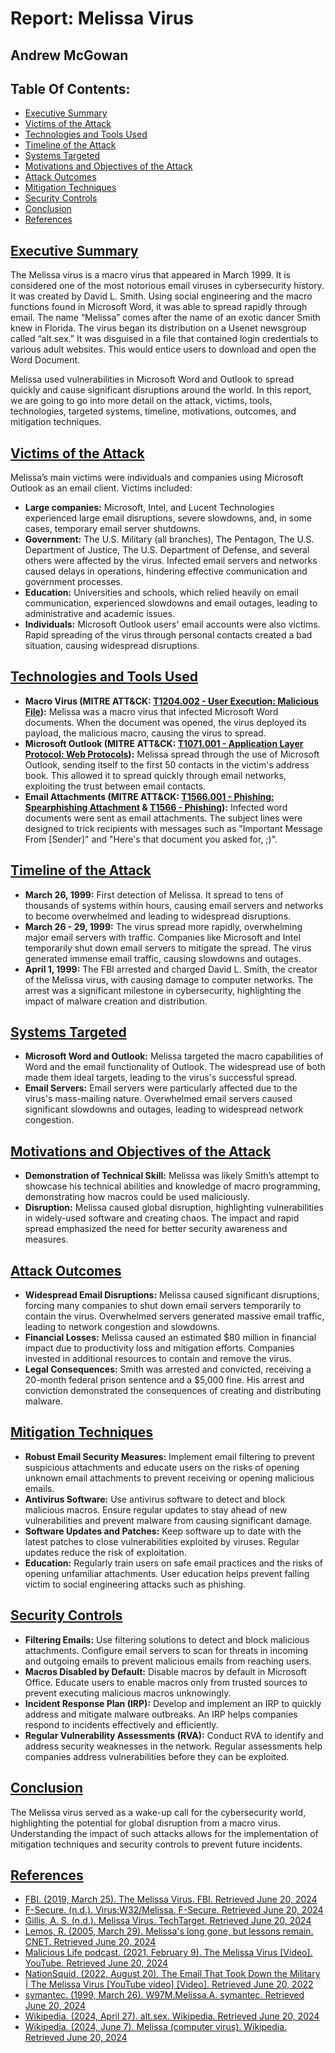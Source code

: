 # Report: Melissa Virus
## Andrew McGowan

## Table Of Contents:

- [Executive Summary](#executive-summary)
- [Victims of the Attack](#victims-of-the-attack)
- [Technologies and Tools Used](#technologies-and-tools-used)
- [Timeline of the Attack](#timeline-of-the-attack)
- [Systems Targeted](#systems-targeted)
- [Motivations and Objectives of the Attack](#motivations-and-objectives-of-the-attack)
- [Attack Outcomes](#attack-outcomes)
- [Mitigation Techniques](#mitigation-techniques)
- [Security Controls](#security-controls)
- [Conclusion](#conclusion)
- [References](#references)

## [Executive Summary](#executive-summary)
The Melissa virus is a macro virus that appeared in March 1999. It is considered one of the most notorious email viruses in cybersecurity history. It was created by David L. Smith. Using social engineering and the macro functions found in Microsoft Word, it was able to spread rapidly through email. The name “Melissa” comes after the name of an exotic dancer Smith knew in Florida. The virus began its distribution on a Usenet newsgroup called “alt.sex.” It was disguised in a file that contained login credentials to various adult websites. This would entice users to download and open the Word Document.

Melissa used vulnerabilities in Microsoft Word and Outlook to spread quickly and cause significant disruptions around the world. In this report, we are going to go into more detail on the attack, victims, tools, technologies, targeted systems, timeline, motivations, outcomes, and mitigation techniques.

## [Victims of the Attack](#victims-of-the-attack)
Melissa’s main victims were individuals and companies using Microsoft Outlook as an email client. Victims included:
- **Large companies:** Microsoft, Intel, and Lucent Technologies experienced large email disruptions, severe slowdowns, and, in some cases, temporary email server shutdowns.
- **Government:** The U.S. Military (all branches), The Pentagon, The U.S. Department of Justice, The U.S. Department of Defense, and several others were affected by the virus. Infected email servers and networks caused delays in operations, hindering effective communication and government processes.
- **Education:** Universities and schools, which relied heavily on email communication, experienced slowdowns and email outages, leading to administrative and academic issues.
- **Individuals:** Microsoft Outlook users' email accounts were also victims. Rapid spreading of the virus through personal contacts created a bad situation, causing widespread disruptions.

## [Technologies and Tools Used](#technologies-and-tools-used)
- **Macro Virus (MITRE ATT&CK: [T1204.002 - User Execution: Malicious File](https://attack.mitre.org/techniques/T1204/002/)):** Melissa was a macro virus that infected Microsoft Word documents. When the document was opened, the virus deployed its payload, the malicious macro, causing the virus to spread.
- **Microsoft Outlook (MITRE ATT&CK: [T1071.001 - Application Layer Protocol: Web Protocols](https://attack.mitre.org/techniques/T1071/001/)):** Melissa spread through the use of Microsoft Outlook, sending itself to the first 50 contacts in the victim's address book. This allowed it to spread quickly through email networks, exploiting the trust between email contacts.
- **Email Attachments (MITRE ATT&CK: [T1566.001 - Phishing: Spearphishing Attachment](https://attack.mitre.org/techniques/T1566/001/) & [T1566 - Phishing](https://attack.mitre.org/techniques/T1566/)):** Infected word documents were sent as email attachments. The subject lines were designed to trick recipients with messages such as "Important Message From [Sender]" and "Here's that document you asked for, ;)".

## [Timeline of the Attack](#timeline-of-the-attack)
- **March 26, 1999:** First detection of Melissa. It spread to tens of thousands of systems within hours, causing email servers and networks to become overwhelmed and leading to widespread disruptions.
- **March 26 - 29, 1999:** The virus spread more rapidly, overwhelming major email servers with traffic. Companies like Microsoft and Intel temporarily shut down email servers to mitigate the spread. The virus generated immense email traffic, causing slowdowns and outages.
- **April 1, 1999:** The FBI arrested and charged David L. Smith, the creator of the Melissa virus, with causing damage to computer networks. The arrest was a significant milestone in cybersecurity, highlighting the impact of malware creation and distribution.

## [Systems Targeted](#systems-targeted)
- **Microsoft Word and Outlook:** Melissa targeted the macro capabilities of Word and the email functionality of Outlook. The widespread use of both made them ideal targets, leading to the virus's successful spread.
- **Email Servers:** Email servers were particularly affected due to the virus's mass-mailing nature. Overwhelmed email servers caused significant slowdowns and outages, leading to widespread network congestion.

## [Motivations and Objectives of the Attack](#motivations-and-objectives-of-the-attack)
- **Demonstration of Technical Skill:** Melissa was likely Smith’s attempt to showcase his technical abilities and knowledge of macro programming, demonstrating how macros could be used maliciously.
- **Disruption:** Melissa caused global disruption, highlighting vulnerabilities in widely-used software and creating chaos. The impact and rapid spread emphasized the need for better security awareness and measures.

## [Attack Outcomes](#attack-outcomes)
- **Widespread Email Disruptions:** Melissa caused significant disruptions, forcing many companies to shut down email servers temporarily to contain the virus. Overwhelmed servers generated massive email traffic, leading to network congestion and slowdowns.
- **Financial Losses:** Melissa caused an estimated $80 million in financial impact due to productivity loss and mitigation efforts. Companies invested in additional resources to contain and remove the virus.
- **Legal Consequences:** Smith was arrested and convicted, receiving a 20-month federal prison sentence and a $5,000 fine. His arrest and conviction demonstrated the consequences of creating and distributing malware.

## [Mitigation Techniques](#mitigation-techniques)
- **Robust Email Security Measures:** Implement email filtering to prevent suspicious attachments and educate users on the risks of opening unknown email attachments to prevent receiving or opening malicious emails.
- **Antivirus Software:** Use antivirus software to detect and block malicious macros. Ensure regular updates to stay ahead of new vulnerabilities and prevent malware from causing significant damage.
- **Software Updates and Patches:** Keep software up to date with the latest patches to close vulnerabilities exploited by viruses. Regular updates reduce the risk of exploitation.
- **Education:** Regularly train users on safe email practices and the risks of opening unfamiliar attachments. User education helps prevent falling victim to social engineering attacks such as phishing.

## [Security Controls](#security-controls)
- **Filtering Emails:** Use filtering solutions to detect and block malicious attachments. Configure email servers to scan for threats in incoming and outgoing emails to prevent malicious emails from reaching users.
- **Macros Disabled by Default:** Disable macros by default in Microsoft Office. Educate users to enable macros only from trusted sources to prevent executing malicious macros unknowingly.
- **Incident Response Plan (IRP):** Develop and implement an IRP to quickly address and mitigate malware outbreaks. An IRP helps companies respond to incidents effectively and efficiently.
- **Regular Vulnerability Assessments (RVA):** Conduct RVA to identify and address security weaknesses in the network. Regular assessments help companies address vulnerabilities before they can be exploited.

## [Conclusion](#conclusion)
The Melissa virus served as a wake-up call for the cybersecurity world, highlighting the potential for global disruption from a macro virus. Understanding the impact of such attacks allows for the implementation of mitigation techniques and security controls to prevent future incidents.

## [References](#references)
- [FBI. (2019, March 25). The Melissa Virus. FBI. Retrieved June 20, 2024](https://www.fbi.gov/news/stories/melissa-virus-20th-anniversary-032519)
- [F-Secure. (n.d.). Virus:W32/Melissa. F-Secure. Retrieved June 20, 2024](https://www.f-secure.com/v-descs/melissa.shtml)
- [Gillis, A. S. (n.d.). Melissa Virus. TechTarget. Retrieved June 20, 2024](https://www.techtarget.com/searchsecurity/definition/Melissa-virus)
- [Lemos, R. (2005, March 29). Melissa's long gone, but lessons remain. CNET. Retrieved June 20, 2024](https://www.cnet.com/news/privacy/melissas-long-gone-but-lessons-remain/)
- [Malicious Life podcast. (2021, February 9). The Melissa Virus [Video]. YouTube. Retrieved June 20, 2024](https://www.youtube.com/watch?v=-KrjPxBygz4)
- [NationSquid. (2022, August 20). The Email That Took Down the Military | The Melissa Virus [YouTube video] [Video]. Retrieved June 20, 2022](https://www.youtube.com/watch?v=Nl8M8SF6Db0)
- [symantec. (1999, March 26). W97M.Melissa.A. symantec. Retrieved June 20, 2024](https://web.archive.org/web/20061110161357/http://www.symantec.com/security_response/writeup.jsp?docid=2000-122113-1425-99)
- [Wikipedia. (2024, April 27). alt.sex. Wikipedia. Retrieved June 20, 2024](https://en.wikipedia.org/wiki/Alt.sex)
- [Wikipedia. (2024, June 7). Melissa (computer virus). Wikipedia. Retrieved June 20, 2024](https://en.wikipedia.org/wiki/Melissa_(computer_virus))
